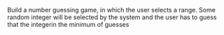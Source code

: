 Build a number guessing game, in which the user selects a range.
Some random integer will be selected by the system and the user has to guess that the integerin the minimum of guesses